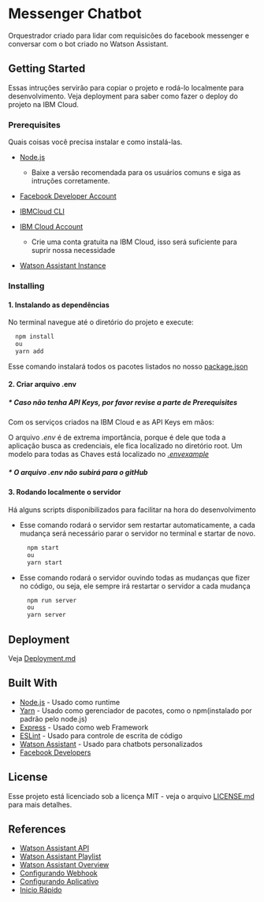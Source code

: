 # Messenger Chatbot

Orquestrador criado para lidar com requisicões do facebook messenger e conversar com o bot criado no Watson Assistant.

## Getting Started

Essas intruções servirão para copiar o projeto e rodá-lo localmente para desenvolvimento. Veja deployment para saber como fazer o deploy do projeto na IBM Cloud.

### Prerequisites

Quais coisas você precisa instalar e como instalá-las.

- [Node.js](https://nodejs.org/en/)

  - Baixe a versão recomendada para os usuários comuns e siga as intruções corretamente.

- [Facebook Developer Account](https://developers.facebook.com/)

- [IBMCloud CLI](https://console.bluemix.net/docs/cli/reference/ibmcloud/download_cli.html#install_use)

- [IBM Cloud Account](https://console.bluemix.net/)

  - Crie uma conta gratuita na IBM Cloud, isso será suficiente para suprir nossa necessidade

- [Watson Assistant Instance](https://github.com/arthurgrigoletto/messengerBot/blob/master/docs/WatsonAssistant.md)

### Installing

#### 1. Instalando as dependências

No terminal navegue até o diretório do projeto e execute:

```bash
  npm install
  ou
  yarn add
```

Esse comando instalará todos os pacotes listados no nosso [package.json](https://github.com/arthurgrigoletto/messengerBot/blob/master/package.json)

#### 2. Criar arquivo .env

##### \* _Caso não tenha API Keys, por favor revise a parte de Prerequisites_

Com os serviços criados na IBM Cloud e as API Keys em mãos:

O arquivo _.env_ é de extrema importância, porque é dele que toda a aplicação busca as credenciais, ele fica localizado no diretório root. Um modelo para todas as Chaves está localizado no _[.envexample](https://github.com/arthurgrigoletto/messengerBot/blob/master/.env.example)_

##### \* _O arquivo .env não subirá para o gitHub_

#### 3. Rodando localmente o servidor

Há alguns scripts disponibilizados para facilitar na hora do desenvolvimento

- Esse comando rodará o servidor sem restartar automaticamente, a cada mudança será necessário parar o servidor no terminal e startar de novo.

  ```bash
    npm start
    ou
    yarn start
  ```

- Esse comando rodará o servidor ouvindo todas as mudanças que fizer no código, ou seja, ele sempre irá restartar o servidor a cada mudança

  ```bash
    npm run server
    ou
    yarn server
  ```

## Deployment

Veja [Deployment.md](https://github.com/arthurgrigoletto/messengerBot/blob/master/docs/Deployment.md)

## Built With

- [Node.js](https://nodejs.org/en/) - Usado como runtime
- [Yarn](https://yarnpkg.com/pt-BR/) - Usado como gerenciador de pacotes, como o npm(instalado por padrão pelo node.js)
- [Express](https://expressjs.com/pt-br/) - Usado como web Framework
- [ESLint](https://eslint.org/) - Usado para controle de escrita de código
- [Watson Assistant](https://www.ibm.com/cloud/watson-assistant/) - Usado para chatbots personalizados
- [Facebook Developers](https://developers.facebook.com/docs/messenger-platform)

## License

Esse projeto está licenciado sob a licença MIT - veja o arquivo [LICENSE.md](LICENSE.md) para mais detalhes.

## References

- [Watson Assistant API](https://console.bluemix.net/apidocs/assistant)
- [Watson Assistant Playlist](https://www.youtube.com/watch?v=h-u-5f8fZtc&list=PLZDyxLlNKRY8zx37vPh6s_pCtOXIp_5yL)
- [Watson Assistant Overview](https://cloud.ibm.com/docs/services/assistant?topic=assistant-getting-started#getting-started)
- [Configurando Webhook](https://developers.facebook.com/docs/messenger-platform/getting-started/webhook-setup)
- [Configurando Aplicativo](https://developers.facebook.com/docs/messenger-platform/getting-started/app-setup)
- [Inicio Rápido](https://developers.facebook.com/docs/messenger-platform/getting-started/quick-start)
